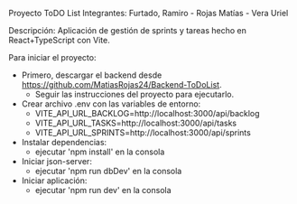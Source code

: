 Proyecto ToDO List
Integrantes: Furtado, Ramiro - Rojas Matías - Vera Uriel

Descripción:
Aplicación de gestión de sprints y tareas hecho en React+TypeScript con Vite.

Para iniciar el proyecto:

- Primero, descargar el backend desde https://github.com/MatiasRojas24/Backend-ToDoList.
  - Seguir las instrucciones del proyecto para ejecutarlo.
- Crear archivo .env con las variables de entorno:
  - VITE_API_URL_BACKLOG=http://localhost:3000/api/backlog
  - VITE_API_URL_TASKS=http://localhost:3000/api/tasks
  - VITE_API_URL_SPRINTS=http://localhost:3000/api/sprints
- Instalar dependencias:
  - ejecutar 'npm install' en la consola
- Iniciar json-server:
  - ejecutar 'npm run dbDev' en la consola
- Iniciar aplicación:
  - ejecutar 'npm run dev' en la consola
